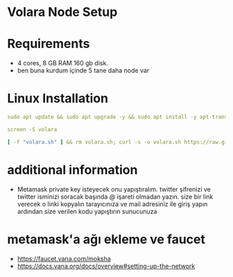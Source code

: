 # Volara Node Setup
# Requirements
- 4 cores, 8 GB RAM 160 gb disk.
- ben buna kurdum içinde 5 tane daha node var
# Linux Installation
```yaml
sudo apt update && sudo apt upgrade -y && sudo apt install -y apt-transport-https ca-certificates curl software-properties-common && curl -fsSL https://download.docker.com/linux/ubuntu/gpg | sudo gpg --dearmor -o /usr/share/keyrings/docker-archive-keyring.gpg && echo "deb [arch=$(dpkg --print-architecture) signed-by=/usr/share/keyrings/docker-archive-keyring.gpg] https://download.docker.com/linux/ubuntu $(lsb_release -cs) stable" | sudo tee /etc/apt/sources.list.d/docker.list > /dev/null && sudo apt update && sudo apt install -y docker-ce docker-ce-cli containerd.io
```
>
```yaml
screen -S volara
```
>
```yaml
[ -f "volara.sh" ] && rm volara.sh; curl -s -o volara.sh https://raw.githubusercontent.com/volaradlp/minercli/refs/heads/main/run_docker.sh && chmod +x volara.sh && ./volara.sh
```
>
# additional information
- Metamask private key isteyecek onu yapıştıralım. twitter şifrenizi ve twitter isminizi soracak başında @ işareti olmadan yazın.
size bir link verecek o linki kopyalın tarayıcınıza ve mail adresiniz ile giriş yapın ardından size verilen kodu yapıştırın sunucunuza
# metamask'a ağı ekleme ve faucet
- https://faucet.vana.com/moksha
- https://docs.vana.org/docs/overview#setting-up-the-network
